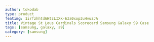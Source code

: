 ```yaml
---
author: tokodab
type: product
featimg: 1irfzhhtd6HtzLIXk-63a0xop3uHvuzJA
title: Vintage St Lous Cardinals Scorecard Samsung Galaxy S9 Case
tags: [samsung, galaxy, s9]
category: [samsung]
---
```

